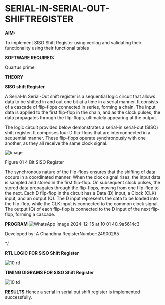 # SERIAL-IN-SERIAL-OUT-SHIFTREGISTER

**AIM:**

To implement  SISO Shift Register using verilog and validating their functionality using their functional tables

**SOFTWARE REQUIRED:**

Quartus prime

**THEORY**

**SISO shift Register**

A Serial-In Serial-Out shift register is a sequential logic circuit that allows data to be shifted in and out one bit at a time in a serial manner. It consists of a cascade of flip-flops connected in series, forming a chain. The input data is applied to the first flip-flop in the chain, and as the clock pulses, the data propagates through the flip-flops, ultimately appearing at the output.

The logic circuit provided below demonstrates a serial-in serial-out (SISO) shift register. It comprises four D flip-flops that are interconnected in a sequential manner. These flip-flops operate synchronously with one another, as they all receive the same clock signal.

![image](https://github.com/naavaneetha/SERIAL-IN-SERIAL-OUT-SHIFTREGISTER/assets/154305477/e81c4072-37f9-46c6-8145-566764b74c3a)

Figure 01 4 Bit SISO Register

The synchronous nature of the flip-flops ensures that the shifting of data occurs in a coordinated manner. When the clock signal rises, the input data is sampled and stored in the first flip-flop. On subsequent clock pulses, the stored data propagates through the flip-flops, moving from one flip-flop to the next.
Each D flip-flop in the circuit has a Data (D) input, a Clock (CLK) input, and an output (Q). The D input represents the data to be loaded into the flip-flop, while the CLK input is connected to the common clock signal. The output (Q) of each flip-flop is connected to the D input of the next flip-flop, forming a cascade.


**PROGRAM**
![WhatsApp Image 2024-12-15 at 10 01 40_9a5614c3](https://github.com/user-attachments/assets/183abde4-e577-4d5c-80ad-4105e3ec1473)


Developed by: A Chandhna
RegisterNumber:24900265

*/

**RTL LOGIC FOR SISO Shift Register**

![10 rtl](https://github.com/user-attachments/assets/e33fe39b-fe9b-444a-a41d-e7defbafda5b)



**TIMING DIGRAMS FOR SISO Shift Register**


![10 td](https://github.com/user-attachments/assets/3e12866e-86d3-4428-b325-649778defe77)



**RESULTS**
Hence a serial in serial out shift register is implemented successfully.

